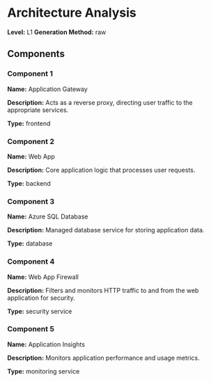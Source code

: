 # Architecture Analysis

**Level:** L1
**Generation Method:** raw

## Components

### Component 1

**Name:** Application Gateway

**Description:** Acts as a reverse proxy, directing user traffic to the appropriate services.

**Type:** frontend

### Component 2

**Name:** Web App

**Description:** Core application logic that processes user requests.

**Type:** backend

### Component 3

**Name:** Azure SQL Database

**Description:** Managed database service for storing application data.

**Type:** database

### Component 4

**Name:** Web App Firewall

**Description:** Filters and monitors HTTP traffic to and from the web application for security.

**Type:** security service

### Component 5

**Name:** Application Insights

**Description:** Monitors application performance and usage metrics.

**Type:** monitoring service

